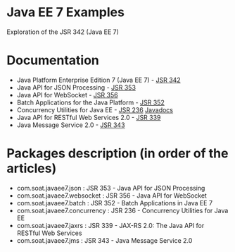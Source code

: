 # Java EE 7 Examples

Exploration of the JSR 342 (Java EE 7)

# Documentation

* Java Platform Enterprise Edition 7 (Java EE 7) - [JSR 342](http://jcp.org/en/jsr/detail?id=342) 
* Java API for JSON Processing - [JSR 353](http://jcp.org/en/jsr/detail?id=353)
* Java API for WebSocket - [JSR 356](http://jcp.org/en/jsr/detail?id=356)
* Batch Applications for the Java Platform - [JSR 352](http://jcp.org/en/jsr/detail?id=352)
* Concurrency Utilities for Java EE - [JSR 236](http://jcp.org/en/jsr/detail?id=236) [Javadocs](https://concurrency-ee-spec.java.net/javadoc/javax/enterprise/concurrent/package-summary.html)
* Java API for RESTful Web Services 2.0 - [JSR 339](http://jcp.org/en/jsr/detail?id=339)
* Java Message Service 2.0 - [JSR 343](http://jcp.org/en/jsr/detail?id=343)

# Packages description (in order of the articles)

* com.soat.javaee7.json 		: JSR 353 - Java API for JSON Processing
* com.soat.javaee7.websocket	: JSR 356 - Java API for WebSocket 
* com.soat.javaee7.batch		: JSR 352 - Batch Applications in Java EE 7
* com.soat.javaee7.concurrency	: JSR 236 - Concurrency Utilities for Java EE
* com.soat.javaee7.jaxrs		: JSR 339 - JAX-RS 2.0: The Java API for RESTful Web Services
* com.soat.javaee7.jms			: JSR 343 - Java Message Service 2.0
